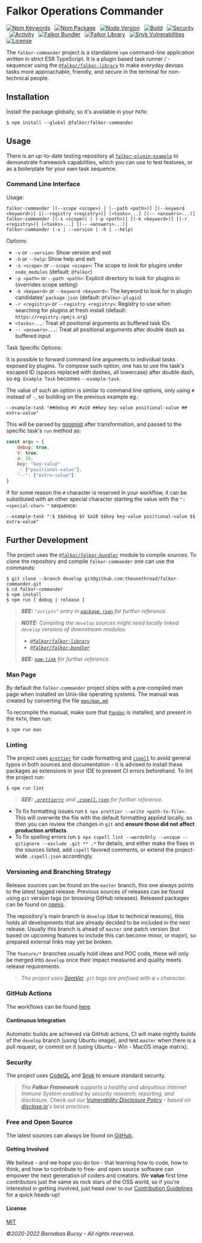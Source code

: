 # **Falkor Operations Commander**

[![Npm Keywords](https://img.shields.io/github/package-json/keywords/theonethread/falkor-commander "Keywords")](https://www.npmjs.com/package/@falkor/falkor-commander "Visit") &nbsp; [![Npm Package](https://img.shields.io/npm/v/@falkor/falkor-commander "Npm")](https://www.npmjs.com/package/@falkor/falkor-commander "Visit") &nbsp; [![Node Version](https://img.shields.io/node/v/@falkor/falkor-commander "Node")](https://nodejs.org/ "Visit") &nbsp; [![Build](https://img.shields.io/github/workflow/status/theonethread/falkor-commander/Falkor%20CI%20-%20Release "Build")](https://github.com/theonethread/falkor-bundler/actions "Visit") &nbsp; [![Security](https://img.shields.io/github/workflow/status/theonethread/falkor-commander/Falkor%20CI%20-%20Security?label=security "Security")](https://github.com/theonethread/falkor-commander/actions "Visit") &nbsp; [![Activity](https://img.shields.io/github/last-commit/theonethread/falkor-commander "Activity")](https://github.com/theonethread/falkor-bundler "Visit") &nbsp; [![Falkor Bundler](https://img.shields.io/npm/dependency-version/@falkor/falkor-commander/dev/@falkor/falkor-bundler "Falkor Bundler")](https://www.npmjs.com/package/@falkor/falkor-bundler "Visit") &nbsp; [![Falkor Library](https://img.shields.io/npm/dependency-version/@falkor/falkor-commander/@falkor/falkor-library "Falkor Library")](https://www.npmjs.com/package/@falkor/falkor-library "Visit") &nbsp; [![Snyk Vulnerabilities](https://img.shields.io/snyk/vulnerabilities/github/theonethread/falkor-commander "Snyk")](https://snyk.io/test/github/theonethread/falkor-commander "Visit") &nbsp; [![License](https://img.shields.io/npm/l/@falkor/falkor-commander "MIT")](https://github.com/theonethread/falkor-bundler/blob/master/license.txt "Visit")

The `falkor-commander` project is a standalone `npm` command-line application written in strict ES6 TypeScript. It is a plugin based task runner / -sequencer using the [`@falkor/falkor-library`](https://www.npmjs.com/package/@falkor/falkor-library "Visit") to make everyday devops tasks more approachable, friendly, and secure in the terminal for non-technical people.

## **Installation**

Install the package globally, so it's available in your `PATH`:

```
$ npm install --global @falkor/falkor-commander
```

## **Usage**

There is an up-to-date testing repository at [`falkor-plugin-example`](https://github.com/theonethread/falkor-plugin-example/tree/master "Visit") to demonstrate framework capabilities, which you can use to test features, or as a boilerplate for your own task sequence.

### **Command Line Interface**

Usage:

```
falkor-commander [(--scope <scope>) | (--path <path>)] [(--keyword <keyword>)] [(--registry <registry>)] [<tasks>...] [(-- <answers>...)]
falkor-commander [(-s <scope>) | (-p <path>)] [(-k <keyword>)] [(-r <registry>)] [<tasks>...] [(-- <answers>...)]
falkor-commander (-v | --version | -h | --help)
```

Options:

- `-v` or `--version`: Show version and exit
- `-h` or `--help`: Show help and exit
- `-s <scope>` or `--scope <scope>`: The scope to look for plugins under `node_modules` (default: `@falkor`)
- `-p <path>` or `--path <path>`: Explicit directory to look for plugins in (overrides scope setting)
- `-k <keyword>` or `--keyword <keyword>`: The keyword to look for in plugin candidates' `package.json` (default: `@falkor-plugin`)
- `-r <registry>` or `--registry <registry>`: Registry to use when searching for plugins at fresh install (default: `https://registry.npmjs.org`)
- `<tasks>...`: Treat all positional arguments as buffered task IDs
- `-- <answers>...`: Treat all positional arguments after double dash as buffered input

Task Specific Options:

It is possible to forward command line arguments to individual tasks exposed by plugins. To compose such option, one has to use the task's escaped ID (spaces replaced with dashes, all lowercase) after double dash, so eg. `Example Task` becomes `--example-task`.

The value of such an option is similar to command line options, only using `#` instead of `-`, so building on the previous example eg.:

```
--example-task "##debug #V #a10 ##key key-value positional-value ## extra-value"
```

This will be parsed by [minimist](https://www.npmjs.com/package/minimist "Visit") after transformation, and passed to the specific task's `run` method as:

```javascript
const argv = {
    debug: true,
    V: true,
    a: 10,
    key: "key-value"
    _: ["positional-value"],
    "--": ["extra-value"]
}
```

If for some reason the `#` character is reserved in your workflow, it can be substituted with an other special character starting the value with the `":<special-char> "` sequence:

```
--example-task ":$ $$debug $V $a10 $$key key-value positional-value $$ extra-value"
```

## **Further Development**

The project uses the [`@falkor/falkor-bundler`](https://www.npmjs.com/package/@falkor/falkor-bundler "Visit") module to compile sources. To clone the repository and compile `falkor-commander` one can use the commands:

```
$ git clone --branch develop git@github.com:theonethread/falkor-commander.git
$ cd falkor-commander
$ npm install
$ npm run [ debug | release ]
```

> _**SEE:** `"scripts"` entry in [`package.json`](https://github.com/theonethread/falkor-commander/blob/master/package.json "Open") for further reference._

> _**NOTE:** Compiling the `develop` sources might need locally linked `develop` versions of downstream modules:_
>
> - _[`@falkor/falkor-library`](https://github.com/theonethread/falkor-library/tree/develop "Visit")_
> - _[`@falkor/falkor-bundler`](https://github.com/theonethread/falkor-bundler/tree/develop "Visit")_
>
> _**SEE:** [`npm-link`](https://docs.npmjs.com/cli/v7/commands/npm-link "Visit") for further reference._

### **Man Page**

By default the `falkor-commander` project ships with a pre-compiled man page when installed on Unix-like operating systems. The manual was created by converting the file [`man/man.md`](https://github.com/theonethread/falkor-commander/blob/master/man/man.md "Open").

To recompile the manual, make sure that [`Pandoc`](https://pandoc.org/ "Visit") is installed, and present in the `PATH`, then run:

```
$ npm run man
```

### **Linting**

The project uses [`prettier`](https://www.npmjs.com/package/prettier "Visit") for code formatting and [`cspell`](https://www.npmjs.com/package/cspell "Visit") to avoid general typos in both sources and documentation - it is advised to install these packages as extensions in your IDE to prevent CI errors beforehand. To lint the project run:

```
$ npm run lint
```

> _**SEE:** [`.prettierrc`](https://github.com/theonethread/falkor-commander/blob/develop/.prettierrc "Open") and [`.cspell.json`](https://github.com/theonethread/falkor-commander/blob/develop/.cspell.json "Open") for further reference._

- To fix formatting issues run `$ npx prettier --write <path-to-file>`. This will overwrite the file with the default formatting applied locally, so then you can review the changes in `git` and **ensure those did not affect production artifacts**.
- To fix spelling errors run `$ npx cspell lint --wordsOnly --unique --gitignore --exclude .git ** .*` for details, and either make the fixes in the sources listed, add `cspell` favored comments, or extend the project-wide `.cspell.json` accordingly.

### **Versioning and Branching Strategy**

Release sources can be found on the `master` branch, this one always points to the latest tagged release. Previous sources of releases can be found using `git` version tags (or browsing GitHub releases). Released packages can be found on [npmjs](https://www.npmjs.com/package/@falkor/falkor-commander "Visit").

The repository's main branch is `develop` (due to technical reasons), this holds all developments that are already decided to be included in the next release. Usually this branch is ahead of `master` one patch version (but based on upcoming features to include this can become minor, or major), so prepared external links may yet be broken.

The `feature/*` branches usually hold ideas and POC code, these will only be merged into `develop` once their impact measured and quality meets release requirements.

> _The project uses [SemVer](https://semver.org "Visit"), `git` tags are prefixed with a `v` character._

### **GitHub Actions**

The workflows can be found [here](https://github.com/theonethread/falkor-commander/blob/develop/.github/workflows "Open").

#### **Continuous Integration**

Automatic builds are achieved via GitHub actions, CI will make nightly builds of the `develop` branch (using Ubuntu image), and test `master` when there is a pull request, or commit on it (using Ubuntu - Win - MacOS image matrix).

### **Security**

The project uses [CodeQL](https://codeql.github.com "Visit") and [Snyk](https://snyk.io "Visit") to ensure standard security.

> _The **Falkor Framework** supports a healthy and ubiquitous Internet Immune System enabled by security research, reporting, and disclosure. Check out our [Vulnerability Disclosure Policy](https://github.com/theonethread/falkor-commander/security/policy "Open") - based on [disclose.io](https://disclose.io "Visit")'s best practices._

### **Free and Open Source**

The latest sources can always be found on [GitHub](https://github.com/theonethread/falkor-commander "Visit").

#### **Getting Involved**

We believe - and we hope you do too - that learning how to code, how to think, and how to contribute to free- and open source software can empower the next generation of coders and creators. We **value** first time contributors just the same as rock stars of the OSS world, so if you're interested in getting involved, just head over to our [Contribution Guidelines](https://github.com/theonethread/.github/blob/master/.github/contributing.md "Open") for a quick heads-up!

#### **License**

[MIT](https://github.com/theonethread/falkor-commander/blob/master/license.txt "Open")

_©2020-2022 Barnabas Bucsy - All rights reserved._

